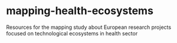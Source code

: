 # mapping-health-ecosystems
Resources for the mapping study about European research projects focused on technological ecosystems in health sector
